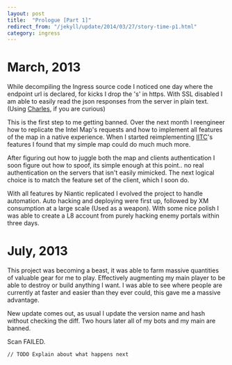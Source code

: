 ```yaml
---
layout: post
title:  "Prologue [Part 1]"
redirect_from: "/jekyll/update/2014/03/27/story-time-p1.html"
category: ingress
---
```


March, 2013
===

While decompiling the Ingress source code I noticed one day where the endpoint url is declared, for kicks I drop the 's' in https. With SSL disabled I am able to easily read the json responses from the server in plain text. (Using [Charles](http://www.charlesproxy.com/), if you are curious)

This is the first step to me getting banned. Over the next month I reengineer how to replicate the Intel Map's requests and how to implement all features of the map in a native experience. When I started reimplementing [IITC](http://iitc.jonatkins.com/)'s features I found that my simple map could do much much more.

After figuring out how to juggle both the map and clients authentication I soon figure out how to spoof, its simple enough at this point.. no real authentication on the servers that isn't easily mimicked. The next logical choice is to match the feature set of the client, which I soon do.

With all features by Niantic replicated I evolved the project to handle automation. Auto hacking and deploying were first up, followed by XM consumption at a large scale (Used as a weapon). With some nice polish I was able to create a L8 account from purely hacking enemy portals within three days.

July, 2013
===

This project was becoming a beast, it was able to farm massive quantities of valuable gear for me to play. Effectively augmenting my main player to be able to destroy or build anything I want. I was able to see where people are currently at faster and easier than they ever could, this gave me a massive advantage.

New update comes out, as usual I update the version name and hash without checking the diff. Two hours later all of my bots and my main are banned.

Scan FAILED.

`// TODO Explain about what happens next`
